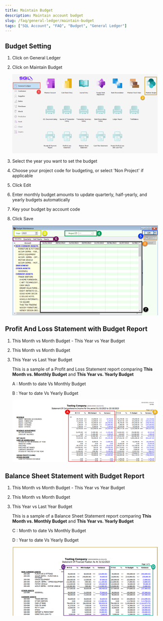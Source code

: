 ```yaml
---
title: Maintain Budget
description: Maintain account budget
slug: /faq/general-ledger/maintain-budget
tags: ["SQL Account", "FAQ", "Budget", "General Ledger"]
---
```


## Budget Setting

1. Click on General Ledger

2. Click on Maintain Budget

    ![1](../../../static/img/general-ledger/maintain-budget/1.png)

3. Select the year you want to set the budget

4. Choose your project code for budgeting, or select 'Non Project' if applicable

5. Click Edit

6. Enter monthly budget amounts to update quarterly, half-yearly, and yearly budgets automatically

7. Key your budget by account code

8. Click Save

    ![2](../../../static/img/general-ledger/maintain-budget/2.png)

## Profit And Loss Statement with Budget Report

1. This Month vs Month Budget - This Year vs Year Budget

2. This Month vs Month Budget

3. This Year vs Last Year Budget

    This is a sample of a Profit and Loss Statement report comparing **This Month vs. Monthly Budget** and **This Year vs. Yearly Budget**

    A : Month to date Vs Monthly Budget

    B : Year to date Vs Yearly Budget

    ![3](../../../static/img/general-ledger/maintain-budget/3.png)

## Balance Sheet Statement with Budget Report

1. This Month vs Month Budget - This Year vs Year Budget

2. This Month vs Month Budget

3. This Year vs Last Year Budget

    This is a sample of a Balance Sheet Statement report comparing **This Month vs. Monthly Budget** and **This Year vs. Yearly Budget**

    C : Month to date Vs Monthly Budget

    D : Year to date Vs Yearly Budget

    ![4](../../../static/img/general-ledger/maintain-budget/4.png)
